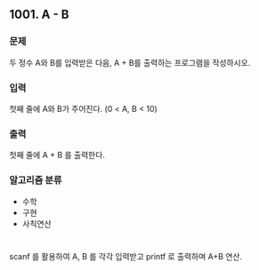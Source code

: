 ## 1001. A - B

### 문제
두 정수 A와 B를 입력받은 다음, A + B를 출력하는 프로그램을 작성하시오.

### 입력
첫째 줄에 A와 B가 주어진다. (0 < A, B < 10)

### 출력
첫째 줄에 A + B 를 출력한다.

### 알고리즘 분류
* 수학
* 구현
* 사칙연산  
  
#

scanf 를 활용하여 A, B 를 각각 입력받고 printf 로 출력하며 A+B 연산.
